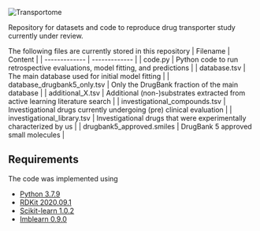 ![Transportome](https://user-images.githubusercontent.com/127516906/229308328-865a34e9-c2e0-457d-8171-ec1723ee07b0.jpg)

Repository for datasets and code to reproduce drug transporter study currently under review.

The following files are currently stored in this repository
| Filename  | Content |
| ------------- | ------------- |
| code.py | Python code to run retrospective evaluations, model fitting, and predictions  |
| database.tsv  | The main database used for initial model fitting  |
| database_drugbank5_only.tsv  | Only the DrugBank fraction of the main database  |
| additional_X.tsv  | Additional (non-)substrates extracted from active learning literature search   |
| investigational_compounds.tsv  | Investigational drugs currently undergoing (pre) clinical evaluation   |
| investigational_library.tsv  | Investigational drugs that were experimentally characterized by us  |
| drugbank5_approved.smiles  | DrugBank 5 approved small molecules  |

## Requirements
The code was implemented using
- [Python 3.7.9](https://www.python.org/)
- [RDKit 2020.09.1](https://www.rdkit.org/docs/Install.html)
- [Scikit-learn 1.0.2](https://scikit-learn.org/stable/)
- [Imblearn 0.9.0](https://imbalanced-learn.org/stable/)
